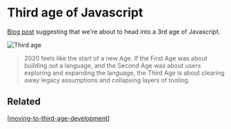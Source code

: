 # Third age of Javascript

[Blog post](https://www.swyx.io/js-third-age/) suggesting that we're about to head into a 3rd age of Javascript.

![Third age](https://dev-to-uploads.s3.amazonaws.com/i/rlixanixq8pyrpg9ivrv.png)

> 2020 feels like the start of a new Age. If the First Age was about building out a language, and the Second Age was about users exploring and expanding the language, the Third Age is about clearing away legacy assumptions and collapsing layers of tooling.

## Related

[[moving-to-third-age-development]]


[//begin]: # "Autogenerated link references for markdown compatibility"
[moving-to-third-age-development]: moving-to-third-age-development.md "Moving to Third Age development"
[//end]: # "Autogenerated link references"